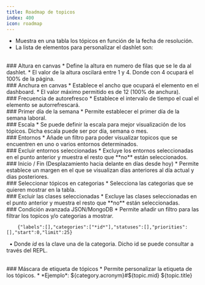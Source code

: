 ```yaml
---
title: Roadmap de topicos
index: 400
icon: roadmap
---
```

* Muestra en una tabla los tópicos en función de la fecha de resolución.
* La lista de elementos para personalizar el dashlet son:

<br />
### Altura en canvas
* Define la altura en numero de filas que se le da al dashlet.
* El valor de la altura oscilará entre 1 y 4. Donde con 4 ocupará el 100% de la página.

<br />
### Anchura en canvas
* Establece el ancho que ocupará el elemento en el dashboard.
* El valor máximo permitido es de 12 (100% de anchura).

<br/>
### Frecuencia de autorefresco
* Establece el intervalo de tiempo el cual el elemento se autorrefrescará.

<br />
### Primer día de la semana
* Permite establecer el primer día de la semana laboral.

<br />
### Escala
* Se puede definir la escala para mejor visualización de los tópicos. Dicha escala puede ser por día, semana o mes.

<br />
### Entornos
* Añade un filtro para poder visualizar topicos que se encuentren en uno o varios entornos determinados.

<br />
### Excluir entornos seleccionadas
* Excluye los entornos seleccionadas en el punto anterior y muestra el resto que **no** están seleccionados.

<br />
### Inicio / Fin (Desplazamiento hacia delante en días desde hoy)
* Permite establece un margen en el que se visualizan días anteriores al día actual y dias posteriores.

<br />
### Seleccionar tópicos en categorias
* Selecciona las categorias que se quieren mostrar en la tabla.

<br />
### Excluir las clases seleccionadas
* Excluye las clases seleccionadas en el punto anterior y muestra el resto que **no** están seleccionadas.

<br />
### Condición avanzada JSON/MongoDB
* Permite añadir un filtro para las filtrar los topicos y/o categorias a mostrar.
            
        {"labels":[],"categories":["*id*"],"statuses":[],"priorities":[],"start":0,"limit":25} 


&nbsp;&nbsp;• Donde *id* es la clave una de la categoria. Dicho id se puede consultar a través del REPL.


<br />
### Máscara de etiqueta de tópicos
* Permite personalizar la etiqueta de los tópicos.
* *Ejemplo*: ${category.acronym}#${topic.mid} ${topic.title}